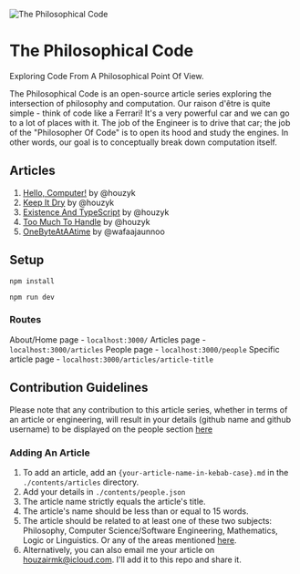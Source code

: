 ![The Philosophical Code](https://github.com/houzyk/thephilosophicalcode/assets/88334281/de7a3b10-3abe-4b13-952f-759b5449fdbd)

# The Philosophical Code

Exploring Code From A Philosophical Point Of View.

The Philosophical Code is an open-source article series exploring the intersection of philosophy and computation. Our raison d'être is quite simple - think of code like a Ferrari! It's a very powerful car and we can go to a lot of places with it. The job of the Engineer is to drive that car; the job of the "Philosopher Of Code" is to open its hood and study the engines. In other words, our goal is to conceptually break down computation itself.

## Articles

1. [Hello, Computer!](https://thephilosophicalcode.com/articles/hello-computer/) by @houzyk
2. [Keep It Dry](https://thephilosophicalcode.com/articles/keep-it-dry/) by @houzyk
3. [Existence And TypeScript](https://thephilosophicalcode.com/articles/existence-and-typescript/) by @houzyk
4. [Too Much To Handle](https://thephilosophicalcode.com/articles/too-much-to-handle/) by @houzyk
5. [OneByteAtAAtime](https://thephilosophicalcode.com/articles/one-byte-at-a-time/) by @wafaajaunnoo

## Setup

```
npm install
```

```
npm run dev
```

### Routes

About/Home page - `localhost:3000/`
Articles page - `localhost:3000/articles`
People page - `localhost:3000/people`
Specific article page - `localhost:3000/articles/article-title`

## Contribution Guidelines

Please note that any contribution to this article series, whether in terms of an article or engineering, will result in your details (github name and github username) to be displayed on the people section [here](https://thephilosophicalcode.com/people/)  

### Adding An Article

  1. To add an article, add an `{your-article-name-in-kebab-case}.md` in the `./contents/articles` directory.
  2. Add your details in `./contents/people.json`
  5. The article name strictly equals the article's title.
  6. The article's name should be less than or equal to 15 words.
  7. The article should be related to at least one of these two subjects: Philosophy, Computer Science/Software Engineering, Mathematics, Logic or Linguistics. Or any of the areas mentioned [here](https://thephilosophicalcode.com/).
  8. Alternatively, you can also email me your article on houzairmk@icloud.com. I'll add it to this repo and share it.

